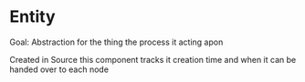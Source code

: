 # Entity
Goal: Abstraction for the thing the process it acting apon

Created in Source this component tracks it creation time and when it can be handed over to each node